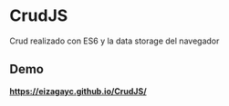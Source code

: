 # CrudJS
Crud realizado con ES6 y la data storage del navegador

## Demo
**https://eizagayc.github.io/CrudJS/**
